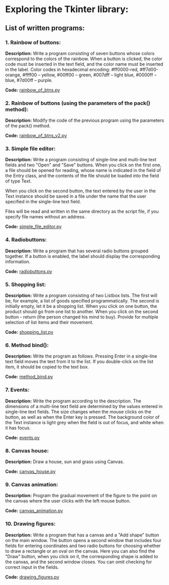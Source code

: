 # Exploring the Tkinter library:
## List of written programs:
### 1. Rainbow of buttons:
**Description:** Write a program consisting of seven buttons whose colors correspond to the colors of the rainbow. When a button is clicked, the color code must be inserted in the text field, and the color name must be inserted in the label. Color codes in hexadecimal encoding: #ff0000-red, #ff7d00-orange, #ffff00 – yellow, #00ff00 – green, #007dff – light blue, #0000ff – blue, #7d00ff – purple.

**Code:** [rainbow_of_btns.py](./rainbow_of_btns.py)

### 2. Rainbow of buttons (using the parameters of the pack() method):
**Description:** Modify the code of the previous program using the parameters of the pack() method.

**Code:** [rainbow_of_btns_v2.py](./rainbow_of_btns_v2.py)

### 3. Simple file editor:
**Description:** Write a program consisting of single-line and multi-line text fields and two "Open" and "Save" buttons. When you click on the first one, a file should be opened for reading, whose name is indicated in the field of the Entry class, and the contents of the file should be loaded into the field of type Text.

When you click on the second button, the text entered by the user in the Text instance should be saved in a file under the name that the user specified in the single-line text field.

Files will be read and written in the same directory as the script file, if you specify file names without an address.

**Code:** [simple_file_editor.py](./simple_file_editor.py)

### 4. Radiobuttons:
**Description:** Write a program that has several radio buttons grouped together. If a button is enabled, the label should display the corresponding information.

**Code:** [radiobuttons.py](./radiobuttons.py)

### 5. Shopping list:
**Description:** Write a program consisting of two Listbox lists. The first will be, for example, a list of goods specified programmatically. The second is initially empty, let it be a shopping list. When you click on one button, the product should go from one list to another. When you click on the second button - return (the person changed his mind to buy). Provide for multiple selection of list items and their movement.

**Code:** [shopping_list.py](./shopping_list.py)

### 6. Method bind():
**Description:** Write the program as follows. Pressing Enter in a single-line text field moves the text from it to the list. If you double-click on the list item, it should be copied to the text box.

**Code:** [method_bind.py](./method_bind.py)

### 7. Events:
**Description:** Write the program according to the description. The dimensions of a multi-line text field are determined by the values entered in single-line text fields. The size changes when the mouse clicks on the button, as well as when the Enter key is pressed. The background color of the Text instance is light grey when the field is out of focus, and white when it has focus.

**Code:** [events.py](./events.py)

### 8. Canvas house:
**Description:** Draw a house, sun and grass using Canvas.

**Code:** [canvas_house.py](./canvas_house.py)

### 9. Canvas animation:
**Description:** Program the gradual movement of the figure to the point on the canvas where the user clicks with the left mouse button.

**Code:** [canvas_animation.py](./canvas_animation.py)

### 10. Drawing figures:
**Description:** Write a program that has a canvas and a "Add shape" button on the main window. The button opens a second window that includes four fields for entering coordinates and two radio buttons for choosing whether to draw a rectangle or an oval on the canvas. Here you can also find the "Draw" button, when you click on it, the corresponding shape is added to the canvas, and the second window closes. You can omit checking for correct input in the fields.

**Code:** [drawing_figures.py](./drawing_figures.py)